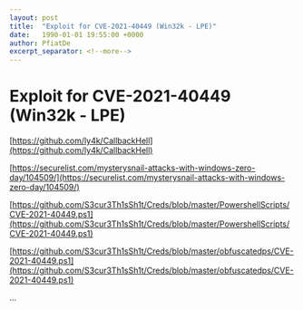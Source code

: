 ```yaml
---
layout: post
title:  "Exploit for CVE-2021-40449 (Win32k - LPE)"
date:   1990-01-01 19:55:00 +0000
author: PfiatDe
excerpt_separator: <!--more-->
---
```


# Exploit for CVE-2021-40449 (Win32k - LPE)

[https://github.com/ly4k/CallbackHell](https://github.com/ly4k/CallbackHell)

[https://securelist.com/mysterysnail-attacks-with-windows-zero-day/104509/](https://securelist.com/mysterysnail-attacks-with-windows-zero-day/104509/)

[https://github.com/S3cur3Th1sSh1t/Creds/blob/master/PowershellScripts/CVE-2021-40449.ps1](https://github.com/S3cur3Th1sSh1t/Creds/blob/master/PowershellScripts/CVE-2021-40449.ps1)

[https://github.com/S3cur3Th1sSh1t/Creds/blob/master/obfuscatedps/CVE-2021-40449.ps1](https://github.com/S3cur3Th1sSh1t/Creds/blob/master/obfuscatedps/CVE-2021-40449.ps1)

...
<!--more-->
